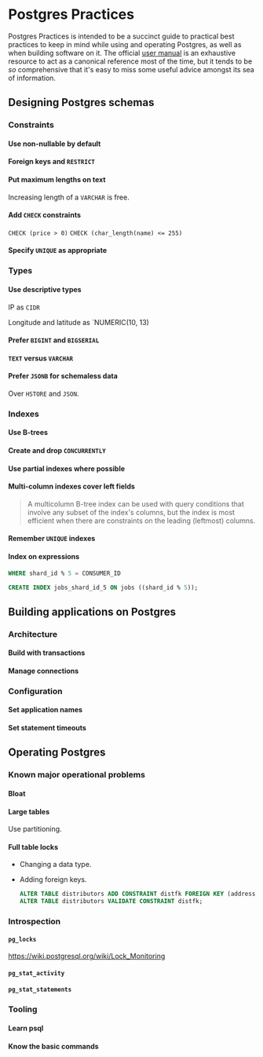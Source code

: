 # Postgres Practices

Postgres Practices is intended to be a succinct guide to
practical best practices to keep in mind while using and
operating Postgres, as well as when building software on
it. The official [user manual][manual] is an exhaustive
resource to act as a canonical reference most of the time,
but it tends to be _so_ comprehensive that it's easy to
miss some useful advice amongst its sea of information.

## Designing Postgres schemas

### Constraints

#### Use non-nullable by default

#### Foreign keys and `RESTRICT`

#### Put maximum lengths on text

Increasing length of a `VARCHAR` is free.

#### Add `CHECK` constraints

`CHECK (price > 0)`
`CHECK (char_length(name) <= 255)`

#### Specify `UNIQUE` as appropriate

### Types

#### Use descriptive types

IP as `CIDR`

Longitude and latitude as `NUMERIC(10, 13)

#### Prefer `BIGINT` and `BIGSERIAL`

#### `TEXT` versus `VARCHAR`

#### Prefer `JSONB` for schemaless data

Over `HSTORE` and `JSON`.

### Indexes

#### Use B-trees

#### Create and drop `CONCURRENTLY`

#### Use partial indexes where possible

#### Multi-column indexes cover left fields

> A multicolumn B-tree index can be used with query conditions that involve any subset of the index's columns, but the index is most efficient when there are constraints on the leading (leftmost) columns.

#### Remember `UNIQUE` indexes

#### Index on expressions

``` sql
WHERE shard_id % 5 = CONSUMER_ID
```

``` sql
CREATE INDEX jobs_shard_id_5 ON jobs ((shard_id % 5));
```

## Building applications on Postgres

### Architecture

#### Build with transactions

#### Manage connections

### Configuration

#### Set application names

#### Set statement timeouts

## Operating Postgres

### Known major operational problems

#### Bloat

#### Large tables

Use partitioning.

#### Full table locks

* Changing a data type.
* Adding foreign keys.

	``` sql
	ALTER TABLE distributors ADD CONSTRAINT distfk FOREIGN KEY (address) REFERENCES addresses (address) NOT VALID;
	ALTER TABLE distributors VALIDATE CONSTRAINT distfk;
	```

### Introspection

#### `pg_locks`

https://wiki.postgresql.org/wiki/Lock_Monitoring

#### `pg_stat_activity`

#### `pg_stat_statements`

### Tooling

#### Learn psql

#### Know the basic commands

[manual]: https://
